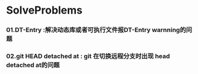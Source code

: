 # SolveProblems
### 01.DT-Entry :解决动态库或者可执行文件报DT-Entry warnning的问题
### 02.git HEAD detached at : git 在切换远程分支时出现 head detached at的问题 
